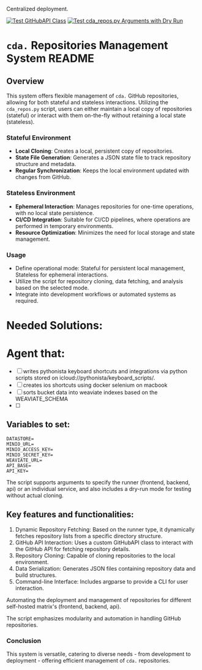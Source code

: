 Centralized deployment.

[![Test GitHubAPI Class](https://github.com/Cdaprod/cda.REPOS/actions/workflows/test_github_api.yaml/badge.svg)](https://github.com/Cdaprod/cda.REPOS/actions/workflows/test_github_api.yaml)
[![Test cda_repos.py Arguments with Dry Run](https://github.com/Cdaprod/cda.REPOS/actions/workflows/test_cda_repos_py.yaml/badge.svg)](https://github.com/Cdaprod/cda.REPOS/actions/workflows/test_cda_repos_py.yaml)

# `cda.` Repositories Management System README

## Overview
This system offers flexible management of `cda.` GitHub repositories, allowing for both stateful and stateless interactions. Utilizing the `cda_repos.py` script, users can either maintain a local copy of repositories (stateful) or interact with them on-the-fly without retaining a local state (stateless).

### Stateful Environment
- **Local Cloning**: Creates a local, persistent copy of repositories.
- **State File Generation**: Generates a JSON state file to track repository structure and metadata.
- **Regular Synchronization**: Keeps the local environment updated with changes from GitHub.

### Stateless Environment
- **Ephemeral Interaction**: Manages repositories for one-time operations, with no local state persistence.
- **CI/CD Integration**: Suitable for CI/CD pipelines, where operations are performed in temporary environments.
- **Resource Optimization**: Minimizes the need for local storage and state management.

### Usage
- Define operational mode: Stateful for persistent local management, Stateless for ephemeral interactions.
- Utilize the script for repository cloning, data fetching, and analysis based on the selected mode.
- Integrate into development workflows or automated systems as required.


# Needed Solutions:

# Agent that:

- [ ] writes pythonista keyboard shortcuts and integrations via python scripts stored on icloud://pythonista/keyboard_scripts/.
- [ ] creates ios shortcuts using docker selenium on macbook
- [ ] sorts bucket data into weaviate indexes based on the WEAVIATE_SCHEMA
- [ ] 

## Variables to set:

```plaintext
DATASTORE=
MINIO_URL=
MINIO_ACCESS_KEY=
MINIO_SECRET_KEY=
WEAVIATE_URL=
API_BASE=
API_KEY=
```

The script supports arguments to specify the runner (frontend, backend, api) or an individual service, and also includes a dry-run mode for testing without actual cloning.

## Key features and functionalities:

1. Dynamic Repository Fetching: Based on the runner type, it dynamically fetches repository lists from a specific directory structure.
2. GitHub API Interaction: Uses a custom GitHubAPI class to interact with the GitHub API for fetching repository details.
3. Repository Cloning: Capable of cloning repositories to the local environment.
4. Data Serialization: Generates JSON files containing repository data and build structures.
5. Command-line Interface: Includes argparse to provide a CLI for user interaction.

Automating the deployment and management of repositories for different self-hosted matrix's (frontend, backend, api). 

The script emphasizes modularity and automation in handling GitHub repositories.


### Conclusion
This system is versatile, catering to diverse needs - from development to deployment - offering efficient management of `cda.` repositories.